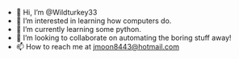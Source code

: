 - 👋 Hi, I’m @Wildturkey33
- 👀 I’m interested in learning how computers do. 
- 🌱 I’m currently learning some python. 
- 💞️ I’m looking to collaborate on automating the boring stuff away!
- 📫 How to reach me at jmoon8443@hotmail.com

<!---
Wildturkey33/Wildturkey33 is a ✨ special ✨ repository because its `README.md` (this file) appears on your GitHub profile.
You can click the Preview link to take a look at your changes.
--->

